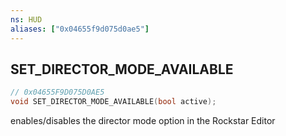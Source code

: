 ```yaml
---
ns: HUD
aliases: ["0x04655f9d075d0ae5"]
---
```

## SET_DIRECTOR_MODE_AVAILABLE

```c
// 0x04655F9D075D0AE5
void SET_DIRECTOR_MODE_AVAILABLE(bool active);
```

enables/disables the director mode option in the Rockstar Editor

